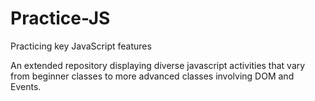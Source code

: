 # Practice-JS
Practicing key JavaScript features

An extended repository displaying diverse javascript activities that vary from beginner classes to more advanced classes involving DOM and Events. 
